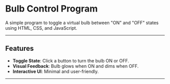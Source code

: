 # Bulb Control Program

A simple program to toggle a virtual bulb between "ON" and "OFF" states using HTML, CSS, and JavaScript.

---

## Features

- **Toggle State**: Click a button to turn the bulb ON or OFF.
- **Visual Feedback**: Bulb glows when ON and dims when OFF.
- **Interactive UI**: Minimal and user-friendly.

---

